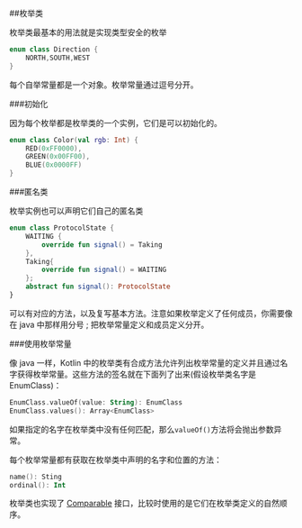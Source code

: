 ##枚举类

枚举类最基本的用法就是实现类型安全的枚举

```kotlin
enum class Direction {
	NORTH,SOUTH,WEST
}
```

每个自举常量都是一个对象。枚举常量通过逗号分开。

###初始化

因为每个枚举都是枚举类的一个实例，它们是可以初始化的。

```kotlin
enum class Color(val rgb: Int) {
	RED(0xFF0000),
	GREEN(0x00FF00),
	BLUE(0x0000FF)
}
```

###匿名类

枚举实例也可以声明它们自己的匿名类

```kotlin
enum class ProtocolState {
	WAITING {
		override fun signal() = Taking
	},
	Taking{
		override fun signal() = WAITING
	};
	abstract fun signal(): ProtocolState
}
```

可以有对应的方法，以及复写基本方法。注意如果枚举定义了任何成员，你需要像在 java 中那样用分号 ; 把枚举常量定义和成员定义分开。

###使用枚举常量

像 java 一样，Kotlin 中的枚举类有合成方法允许列出枚举常量的定义并且通过名字获得枚举常量。这些方法的签名就在下面列了出来(假设枚举类名字是 EnumClass)：

```kotlin
EnumClass.valueOf(value: String): EnumClass
EnumClass.values(): Array<EnumClass>
```

如果指定的名字在枚举类中没有任何匹配，那么`valueOf()`方法将会抛出参数异常。

每个枚举常量都有获取在枚举类中声明的名字和位置的方法：

```kotlin
name(): Sting
ordinal(): Int
```

枚举类也实现了 [Comparable](http://kotlinlang.org/api/latest/jvm/stdlib/kotlin/-comparable/index.html) 接口，比较时使用的是它们在枚举类定义的自然顺序。
